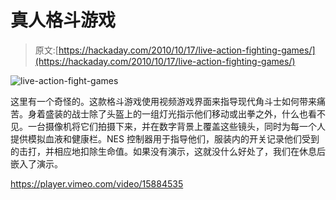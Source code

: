 # 真人格斗游戏

> 原文:[https://hackaday.com/2010/10/17/live-action-fighting-games/](https://hackaday.com/2010/10/17/live-action-fighting-games/)

![](../Images/6a2210efd44bdce384b129acc1994017.png "live-action-fight-games")

这里有一个奇怪的。这款格斗游戏使用视频游戏界面来指导现代角斗士如何带来痛苦。身着盛装的战士除了头盔上的一组灯光指示他们移动或出拳之外，什么也看不见。一台摄像机将它们拍摄下来，并在数字背景上覆盖这些镜头，同时为每一个人提供模拟血液和健康栏。NES 控制器用于指导他们，服装内的开关记录他们受到的击打，并相应地扣除生命值。如果没有演示，这就没什么好处了，我们在休息后嵌入了演示。

<https://player.vimeo.com/video/15884535>

</div> </body> </html>